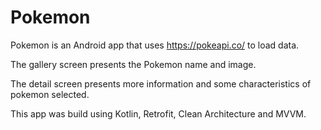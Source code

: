 # Pokemon
 

Pokemon is an Android app that uses https://pokeapi.co/ to load data.

The gallery screen presents the Pokemon name and image.

The detail screen presents more information and some characteristics of pokemon selected.

This app was build using Kotlin, Retrofit, Clean Architecture and MVVM.
